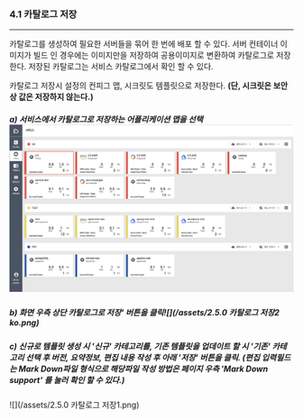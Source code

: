 ### 4.1 카탈로그 저장

---

카탈로그를 생성하여 필요한 서버들을 묶어 한 번에 배포 할 수 있다. 서버 컨테이너 이미지가 빌드 인 경우에는 이미지만을 저장하여 공용이미지로 변환하여 카탈로그로 저장한다. 저장된 카탈로그는 서비스 카탈로그에서 확인 할 수 있다.

카탈로그 저장시 설정의 컨피그 맵, 시크릿도 템플릿으로 저장한다. **\(단, 시크릿은 보안상 값은 저장하지 않는다.\)**

##### a\) 서비스에서 카탈로그로 저장하는 어플리케이션 맵을 선택![](/assets/2.5_ko_service_02.png)

##### b\) 화면 우측 상단 카탈로그로 저장' 버튼을 클릭![](/assets/2.5.0 카탈로그 저장2 ko.png)

##### c\) 신규로 템플릿 생성 시 '신규' 카테고리를, 기존 템플릿을 업데이트 할 시 '기존' 카테고리 선택 후 버전, 요약정보, 편집 내용 작성 후 아래 '저장' 버튼을 클릭. \(편집 입력필드는 Mark Down파일 형식으로 해당파일 작성 방법은 페이지 우측 'Mark Down support' 를 눌러 확인 할 수 있다.\)
![](/assets/2.5.0 카탈로그 저장1.png)




